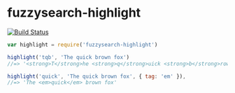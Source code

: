 # fuzzysearch-highlight
[![Build Status](https://travis-ci.org/uiureo/fuzzysearch-highlight.svg?branch=master)](https://travis-ci.org/uiureo/fuzzysearch-highlight)

```js
var highlight = require('fuzzysearch-highlight')

highlight('tqb', 'The quick brown fox')
//=> '<strong>T</strong>he <strong>q</strong>uick <strong>b</strong>rown fox'

highlight('quick', 'The quick brown fox', { tag: 'em' }),
//=> 'The <em>quick</em> brown fox'
```

